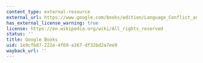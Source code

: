 ```yaml
---
content_type: external-resource
external_url: https://www.google.com/books/edition/Language_Conflict_and_Language_Rights/BrViDwAAQBAJ?hl=en&gbpv=1
has_external_license_warning: true
license: https://en.wikipedia.org/wiki/All_rights_reserved
status: ''
title: Google Books
uid: 1e9cfb87-222e-4f69-a167-df32bd2a7ee9
wayback_url: ''
---
```

